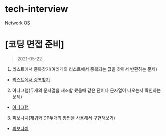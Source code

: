 # tech-interview
[Network](https://github.com/JuyeolRyu/tech-interview/blob/main/tech/TECH.md)
[OS](https://github.com/JuyeolRyu/tech-interview/blob/main/tech/OS.md)
# **\[코딩 면접 준비\]**
> 2021-05-22
1. 리스트에서 중복찾기(여러개의 리스트에서 중복되는 값을 찾아서 반환하는 문제)
-   [리스트에서 중복찾기](https://github.com/JuyeolRyu/tech-interview/blob/main/coding-interview/%EB%A6%AC%EC%8A%A4%ED%8A%B8%20%EC%A4%91%EB%B3%B5%20%EC%B0%BE%EA%B8%B0.py)
2. 아나그램(두개의 문자열을 재조합 했을때 같은 단어나 문자열이 나오는지 확인하는 문제)
-   [아나그램](https://github.com/JuyeolRyu/tech-interview/blob/main/coding-interview/%EC%95%84%EB%82%98%EA%B7%B8%EB%9E%A8.py)
3. 피보나치(재귀와 DP두개의 방법을 사용해서 구현해보기)
-   [피보나치](https://github.com/JuyeolRyu/tech-interview/blob/main/coding-interview/%ED%94%BC%EB%B3%B4%EB%82%98%EC%B9%98.py)

